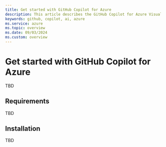 ```yaml
---
title: Get started with GitHub Copilot for Azure
description: This article describes the GitHub Copilot for Azure Visual Studio Code extension, the requirements, and installation procedure.
keywords: github, copilot, ai, azure
ms.service: azure
ms.topic: overview
ms.date: 09/03/2024
ms.custom: overview
---
```


# Get started with GitHub Copilot for Azure

TBD

## Requirements

TBD

## Installation

TBD